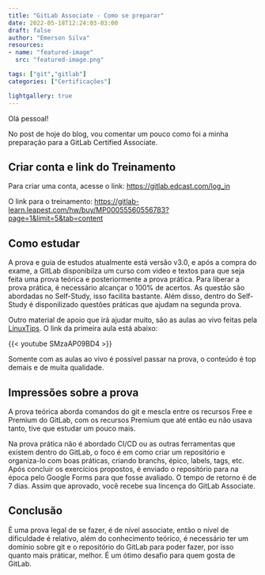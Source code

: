 ```yaml
---
title: "GitLab Associate - Como se preparar"
date: 2022-05-18T12:24:03-03:00
draft: false
author: "Emerson Silva"
resources:
- name: "featured-image"
  src: "featured-image.png"

tags: ["git","gitlab"]
categories: ["Certificações"]

lightgallery: true
---
```


Olá pessoal! 

No post de hoje do blog, vou comentar um pouco como foi a minha preparação para a GitLab Certified Associate. 

## Criar conta e link do Treinamento

Para criar uma conta, acesse o link: https://gitlab.edcast.com/log_in

O link para o treinamento: https://gitlab-learn.leapest.com/hw/buy/MP00055560556783?page=1&limit=5&tab=content



## Como estudar

A prova e guia de estudos atualmente está versão v3.0, e após a compra do exame, a GitLab disponibilza um curso com video e textos para que seja feita uma prova teórica e posteriormente a prova prática. 
Para liberar a prova prática, é necessário alcançar o 100% de acertos. As questão são abordadas no Self-Study, isso facilita bastante. 
Além disso, dentro do Self-Study é disponilizado questões práticas que ajudam na segunda prova. 



Outro material de apoio que irá ajudar muito, são as aulas ao vivo feitas pela [LinuxTips](https://www.linuxtips.io/).  O link da primeira aula está abaixo: 

{{< youtube SMzaAP09BD4 >}}


Somente com as aulas ao vivo é possível passar na prova, o conteúdo é top demais e de muita qualidade. 

## Impressões sobre a prova

A prova teórica aborda comandos do git e mescla entre os recursos Free e Premium do GitLab, com os recursos Premium que até então eu não usava tanto, tive que estudar um pouco mais. 

Na prova prática não é abordado CI/CD ou as outras ferramentas que existem dentro do GitLab, o foco é em como criar um repositório e organiza-lo com boas práticas, criando branchs, épico, labels, tags, etc. Após concluir os exercícios propostos, é enviado o repositório para na época pelo Google Forms para que fosse avaliado. O tempo de retorno é de 7 dias. Assim que aprovado, você recebe sua lincença do GitLab Associate. 


## Conclusão

É uma prova legal de se fazer, é de nível associate, então o nível de dificuldade é relativo, além do conhecimento teórico, é necessário ter um domínio sobre git e o repositório do GitLab para poder fazer, por isso quanto mais práticar, melhor. É um ótimo desafio para quem gosta de GitLab.


<div id="giscus-comments">
  <script src="https://giscus.app/client.js"
          data-repo="silvemerson/emerson-silva-blog"
          data-repo-id="R_kgDONTalJA"
          data-category="General"
          data-category-id="DIC_kwDONTalJM4CkhmM"
          data-mapping="pathname"
          data-strict="0"
          data-reactions-enabled="1"
          data-emit-metadata="1"
          data-input-position="top"
          data-theme="dark"
          data-lang="pt"
          data-loading="lazy"
          crossorigin="anonymous"
          async>
  </script>
</div>